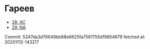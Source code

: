 # Гареев
- [28: AC](28.md)
- [29: NA](29.md)

Commit: 5247da3d76649bb88e6625fa7561755d19854679
 fetched at: 20201112-143217
